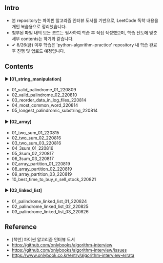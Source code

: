 ####  
## Intro  
- 본 repository는 파이썬 알고리즘 인터뷰 도서를 기반으로, LeetCode 독학 내용을 개인 복습용으로 정리했습니다.  
- 첨부된 파일 내의 모든 코드는 필사하여 학습 후 직접 작성했으며, 학습 진도에 맞춘 세부 contents는 하기와 같습니다.  
- ✔︎ 8/26(금) 이후 학습은 'python-algorithm-practice' repository 내 학습 완료 후 진행 및 업로드 예정입니다.  
####  
## Contents  
#### ► [01_string_manipulation]  
- 01_valid_palindrome_01_220809  
- 02_valid_palindrome_02_220810  
- 03_reorder_data_in_log_files_220814  
- 04_most_common_word_220814  
- 05_longest_palindromic_substring_220814  
####  
#### ► [02_array]  
- 01_two_sum_01_220815  
- 02_two_sum_02_220816  
- 03_two_sum_03_220816  
- 04_3sum_01_220816  
- 05_3sum_02_220817  
- 06_3sum_03_220817  
- 07_array_partition_01_220819  
- 08_array_partition_02_220819  
- 09_array_partition_03_220819  
- 10_best_time_to_buy_n_sell_stock_220821  
####  
#### ► [03_linked_list]  
- 01_palindrome_linked_list_01_220824
- 02_palindrome_linked_list_02_220825
- 03_palindrome_linked_list_03_220826
####  
## Reference  
- [책만] 파이썬 알고리즘 인터뷰 도서  
- https://github.com/onlybooks/algorithm-interview  
- https://github.com/onlybooks/algorithm-interview/issues  
- https://www.onlybook.co.kr/entry/algorithm-interview-errata  
####  
